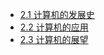 - [2.1 计算机的发展史](第2章%20计算机的发展及应用/2.1%20计算机的发展史.md)
- [2.2 计算机的应用](第2章%20计算机的发展及应用/2.2%20计算机的应用.md)
- [2.3 计算机的展望](第2章%20计算机的发展及应用/2.3%20计算机的展望.md)